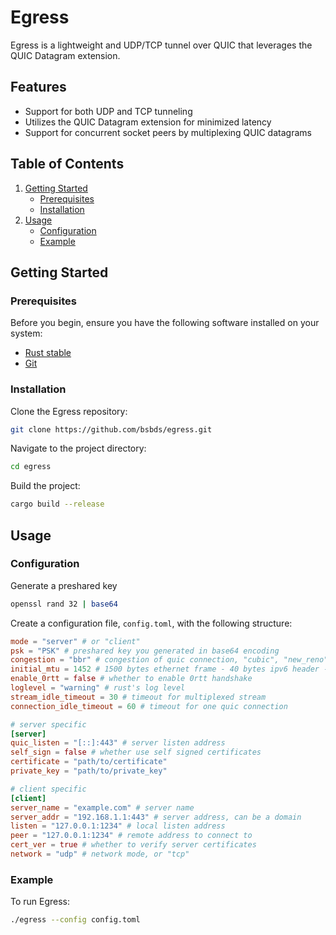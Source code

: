 Egress
====

Egress is a lightweight and UDP/TCP tunnel over QUIC that leverages the QUIC Datagram extension.

Features
--------

* Support for both UDP and TCP tunneling
* Utilizes the QUIC Datagram extension for minimized latency
* Support for concurrent socket peers by multiplexing QUIC datagrams

Table of Contents
-----------------

1. [Getting Started](#getting-started)
   * [Prerequisites](#prerequisites)
   * [Installation](#installation)
2. [Usage](#usage)
   * [Configuration](#configuration)
   * [Example](#example)

Getting Started
---------------

### Prerequisites

Before you begin, ensure you have the following software installed on your system:

* [Rust stable](https://www.rust-lang.org/tools/install)
* [Git](https://git-scm.com/downloads)

### Installation

Clone the Egress repository:

```bash
git clone https://github.com/bsbds/egress.git
```

Navigate to the project directory:

```bash
cd egress
```

Build the project:

```bash
cargo build --release
```

Usage
-----

### Configuration

Generate a preshared key

```bash
openssl rand 32 | base64
```

Create a configuration file, `config.toml`, with the following structure:

```toml
mode = "server" # or "client"
psk = "PSK" # preshared key you generated in base64 encoding
congestion = "bbr" # congestion of quic connection, "cubic", "new_reno" or "bbr"
initial_mtu = 1452 # 1500 bytes ethernet frame - 40 bytes ipv6 header - 8 bytes UDP header, modify this for your usecase
enable_0rtt = false # whether to enable 0rtt handshake
loglevel = "warning" # rust's log level
stream_idle_timeout = 30 # timeout for multiplexed stream
connection_idle_timeout = 60 # timeout for one quic connection

# server specific
[server]
quic_listen = "[::]:443" # server listen address
self_sign = false # whether use self signed certificates
certificate = "path/to/certificate"
private_key = "path/to/private_key"

# client specific
[client]
server_name = "example.com" # server name
server_addr = "192.168.1.1:443" # server address, can be a domain
listen = "127.0.0.1:1234" # local listen address
peer = "127.0.0.1:1234" # remote address to connect to
cert_ver = true # whether to verify server certificates
network = "udp" # network mode, or "tcp"
```

### Example

To run Egress:

```bash
./egress --config config.toml
```
